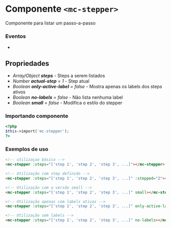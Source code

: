 # Componente `<mc-stepper>`
Componente para listar um passo-a-passo

### Eventos
- 
  
## Propriedades
- *Array/Object **steps*** - Steps a serem listados
- *Number **actual-step** = 1* - Step atual
- *Boolean **only-active-label** = false* - Mostra apenas os labels dos steps ativos
- *Boolean **no-labels** = false* - Não lista nenhuma label 
- *Boolean **small** = false* - Modifica o estilo do stepper

### Importando componente
```PHP
<?php 
$this->import('mc-stepper');
?>
```
### Exemplos de uso
```HTML
<!-- utilizaçao básica -->
<mc-stepper :steps="['step 1', 'step 2', 'step 3', ...]"></mc-stepper>

<!-- Utilização com step definido -->
<mc-stepper :steps="['step 1', 'step 2', 'step 3', ...]" :stepped="2"></mc-stepper>

<!-- Utilização com a versão small -->
<mc-stepper :steps="['step 1', 'step 2', 'step 3', ...]" small></mc-stepper>

<!-- Utilização apenas com labels ativas -->
<mc-stepper :steps="['step 1', 'step 2', 'step 3', ...]" only-active-label></mc-stepper>

<!-- Utilização sem labels -->
<mc-stepper :steps="['step 1', 'step 2', 'step 3', ...]" no-labels></mc-stepper>
```